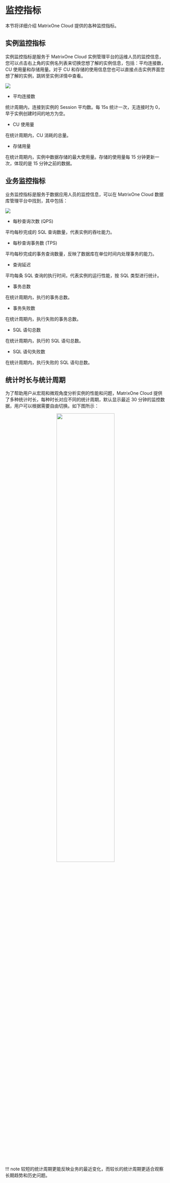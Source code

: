 # 监控指标

本节将详细介绍 MatrixOne Cloud 提供的各种监控指标。

## 实例监控指标

实例监控指标是服务于 MatrixOne Cloud 实例管理平台的运维人员的监控信息，您可以点击右上角的实例名列表来切换您想了解的实例信息，包括：平均连接数，CU 使用量和存储用量。对于 CU 和存储的使用信息您也可以直接点击实例界面您想了解的实例，跳转至实例详情中查看。

![](https://community-shared-data-1308875761.cos.ap-beijing.myqcloud.com/artwork/mocdocs/monitor/monitor_0.12_3.png)

- 平均连接数

统计周期内，连接到实例的 Session 平均数。每 15s 统计一次，无连接时为 0，早于实例创建时间的地方为空。

- CU 使用量

在统计周期内，CU 消耗的总量。

- 存储用量

在统计周期内，实例中数据存储的最大使用量。存储的使用量每 15 分钟更新一次，体现的是 15 分钟之前的数据。

## 业务监控指标

业务监控指标是服务于数据应用人员的监控信息，可以在 MatrixOne Cloud 数据库管理平台中找到，其中包括：

![](https://community-shared-data-1308875761.cos.ap-beijing.myqcloud.com/artwork/mocdocs/monitor/monitor_0.12_1.png)

- 每秒查询次数 (QPS)

平均每秒完成的 SQL 查询数量，代表实例的吞吐能力。

- 每秒查询事务数 (TPS)

平均每秒完成的事务查询数量，反映了数据库在单位时间内处理事务的能力。

- 查询延迟

平均每条 SQL 查询的执行时间，代表实例的运行性能，按 SQL 类型进行统计。

- 事务总数

在统计周期内，执行的事务总数。

- 事务失败数

在统计周期内，执行失败的事务总数。

- SQL 语句总数

在统计周期内，执行的 SQL 语句总数。

- SQL 语句失败数

在统计周期内，执行失败的 SQL 语句总数。

## 统计时长与统计周期

为了帮助用户从宏观和微观角度分析实例的性能和问题，MatrixOne Cloud 提供了多种统计时长，每种时长对应不同的统计周期，默认显示最近 30 分钟的监控数据，用户可以根据需要自由切换。如下图所示：

<div align="center">
<img src=https://community-shared-data-1308875761.cos.ap-beijing.myqcloud.com/artwork/mocdocs/monitor/monitor_0.12_2.png width=60% heigth=60%/>
</div>

!!! note
    较短的统计周期更能反映业务的最近变化，而较长的统计周期更适合观察长期趋势和历史问题。
